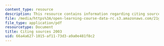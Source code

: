 ```yaml
---
content_type: resource
description: This resource contains information regarding citing sources 2003.
file: /media/https%3A/open-learning-course-data-rc.s3.amazonaws.com/21g-222-expository-writing-for-bilingual-students-fall-2002/66a4a6271015af1173d3a9a0e481f8c2_MIT21G_222F02_citing2003.pdf
file_type: application/pdf
resourcetype: Document
title: Citing sources 2003
uid: 66a4a627-1015-af11-73d3-a9a0e481f8c2
---
```

